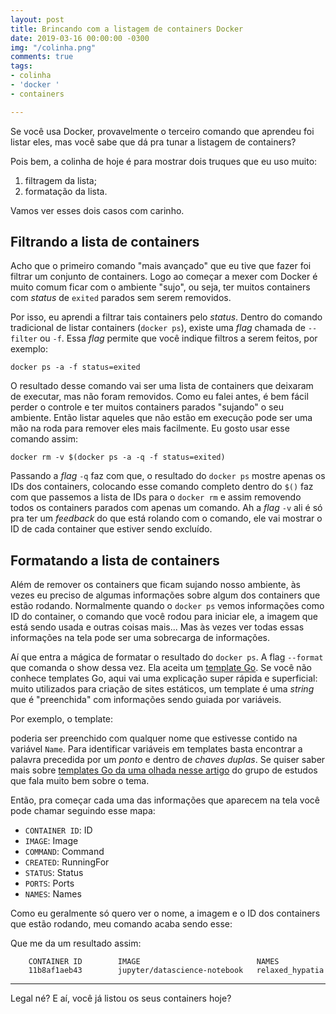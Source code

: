 ```yaml
---
layout: post
title: Brincando com a listagem de containers Docker
date: 2019-03-16 00:00:00 -0300
img: "/colinha.png"
comments: true
tags:
- colinha
- 'docker '
- containers

---
```

Se você usa Docker, provavelmente o terceiro comando que aprendeu foi listar eles, mas você sabe que dá pra tunar a listagem de containers?

Pois bem, a colinha de hoje é para mostrar dois truques que eu uso muito:

1. filtragem da lista;
2. formatação da lista.

Vamos ver esses dois casos com carinho.

## Filtrando a lista de containers

Acho que o primeiro comando "mais avançado" que eu tive que fazer foi filtrar um conjunto de containers. Logo ao começar a mexer com Docker é muito comum ficar com o ambiente "sujo", ou seja, ter muitos containers com _status_ de `exited` parados sem serem removidos.

Por isso, eu aprendi a filtrar tais containers pelo _status_. Dentro do comando tradicional de listar containers (`docker ps`), existe uma _flag_ chamada de `--filter` ou `-f`. Essa _flag_ permite que você indique filtros a serem feitos, por exemplo:

    docker ps -a -f status=exited

O resultado desse comando vai ser uma lista de containers que deixaram de executar, mas não foram removidos. Como eu falei antes, é bem fácil perder o controle e ter muitos containers parados "sujando" o seu ambiente. Então listar aqueles que não estão em execução pode ser uma mão na roda para remover eles mais facilmente. Eu gosto usar esse comando assim:

    docker rm -v $(docker ps -a -q -f status=exited)

Passando a _flag_ `-q` faz com que, o resultado do `docker ps` mostre apenas os IDs dos containers, colocando esse comando completo dentro do `$()` faz com que passemos a lista de IDs para o `docker rm` e assim removendo todos os containers parados com apenas um comando. Ah a _flag_ `-v` ali é só pra ter um _feedback_ do que está rolando com o comando, ele vai mostrar o ID de cada container que estiver sendo excluído.

## Formatando a lista de containers

Além de remover os containers que ficam sujando nosso ambiente, às vezes eu preciso de algumas informações sobre algum dos containers que estão rodando. Normalmente quando o `docker ps` vemos informações como ID do container, o comando que você rodou para iniciar ele, a imagem que está sendo usada e outras coisas mais... Mas às vezes ver todas essas informações na tela pode ser uma sobrecarga de informações.

Aí que entra a mágica de formatar o resultado do `docker ps`. A flag `--format` que comanda o show dessa vez. Ela aceita um [template Go](https://golang.org/pkg/text/template/). Se você não conhece templates Go, aqui vai uma explicação super rápida e superficial: muito utilizados para criação de sites estáticos, um template é uma _string_ que é "preenchida" com informações sendo guiada por variáveis.

Por exemplo, o template:

<script src="https://gist.github.com/jtemporal/ba346fb6a05b6b5badb07a5928240d1c.js"></script>

poderia ser preenchido com qualquer nome que estivesse contido na variável `Name`. Para identificar variáveis em templates basta encontrar a palavra precedida por um _ponto_ e dentro de _chaves duplas_. Se quiser saber mais sobre [templates Go da uma olhada nesse artigo](https://gopher.pro.br/post/http-uso-de-templates/) do grupo de estudos que fala muito bem sobre o tema.

Então, pra começar cada uma das informações que aparecem na tela você pode chamar seguindo esse mapa:

* `CONTAINER ID`: ID
* `IMAGE`: Image
* `COMMAND`: Command
* `CREATED`: RunningFor
* `STATUS`: Status
* `PORTS`: Ports
* `NAMES`: Names

Como eu geralmente só quero ver o nome, a imagem e o ID dos containers que estão rodando, meu comando acaba sendo esse:

<script src="https://gist.github.com/jtemporal/6ba7e2a2ac369738bb8278ad58993161.js"></script>

Que me da um resultado assim:
```
    CONTAINER ID        IMAGE                          NAMES
    11b8af1aeb43        jupyter/datascience-notebook   relaxed_hypatia
```
***

Legal né? E aí, você já listou os seus containers hoje?